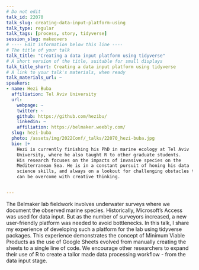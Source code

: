 ```yaml
---
# Do not edit
talk_id: 22070
talk_slug: creating-data-input-platform-using
talk_type: regular
talk_tags: [process, story, tidyverse]
session_slug: makeovers
# ---- Edit information below this line ----
# The title of your talk
talk_title: "Creating a data input platform using tidyverse"
# A short version of the title, suitable for small displays
talk_title_short: Creating a data input platform using tidyverse
# A link to your talk's materials, when ready
talk_materials_url: ~
speakers:
- name: Hezi Buba
  affiliation: Tel Aviv University
  url:
    webpage: ~
    twitter: ~
    github: https://github.com/hezibu/
    linkedin: ~
    affiliation: https://belmaker.weebly.com/
  slug: hezi-buba
  photo: /assets/img/2022Conf/_talks/22070_hezi-buba.jpg
  bio: |+
    Hezi is currently finishing his PhD in marine ecology at Tel Aviv
    University, where he also taught R to other graduate students.
    His research focuses on the impacts of invasive species on the
    Mediterranean Sea. He is in a constant pursuit of honing his data
    science skills, and always on a lookout for challenging obstacles that
    can be overcome with creative thinking.


---
```


<!-- ABSTRACT ----
Please write abstract below. You may use simple markdown (links, code style, bold, italics)
-->

The Belmaker lab fieldwork involves underwater surveys where we document the
observed marine species. Historically, Microsoft’s Access was used for data
input. But as the number of surveyors increased, a new user-friendly platform
was needed to avoid bottlenecks. In this talk, I share my experience of
developing such a platform for the lab using tidyverse packages. This experience
demonstrates the concept of Minimum Viable Products as the use of Google Sheets
evolved from manually creating the sheets to a single line of code. We encourage
other researchers to expand their use of R to create a tailor made data
processing workflow - from the data input stage.
